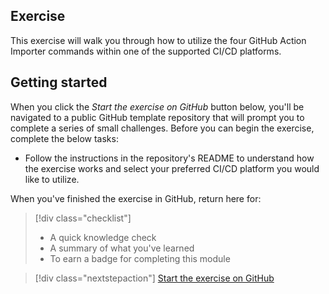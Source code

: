 ## Exercise

This exercise will walk you through how to utilize the four GitHub Action Importer commands within one of the supported CI/CD platforms.

## Getting started

When you click the _Start the exercise on GitHub_ button below, you'll be navigated to a public GitHub template repository that will prompt you to complete a series of small challenges. Before you can begin the exercise, complete the below tasks:

- Follow the instructions in the repository's README to understand how the exercise works and select your preferred CI/CD platform you would like to utilize.

When you've finished the exercise in GitHub, return here for:

> [!div class="checklist"]
> * A quick knowledge check 
> * A summary of what you've learned
> * To earn a badge for completing this module

> [!div class="nextstepaction"]
> [Start the exercise on GitHub]([https://github.com/actions/importer-labs](https://github.com/skills/code-with-codespaces)https://github.com/skills/code-with-codespaces)



